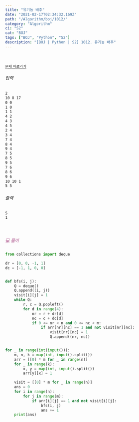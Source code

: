 ```yaml
---
title: "유기농 배추"
date: "2021-02-17T02:34:32.169Z"
path: "/Algorithm/boj/1012/"
category: "Algorithm"
ci: "S2"
cat: "BOJ"
tags: ["BOJ", "Python", "S2"]
description: "[BOJ | Python | S2] 1012. 유기농 배추"
---
```


<br />

<a href="https://www.acmicpc.net/problem/1012"><small>문제 바로가기</small></a>

###### 입력

```sh
2
10 8 17
0 0
1 0
1 1
4 2
4 3
4 5
2 4
3 4
7 4
8 4
9 4
7 5
8 5
9 5
7 6
8 6
9 6
10 10 1
5 5
```

###### 출력

```sh
5
1
```

<br />

##### <h5 style="color:#C587AE;">💻 풀이</h5>

```python
from collections import deque

dr = [0, 0, -1, 1]
dc = [-1, 1, 0, 0]


def bfs(i, j):
    Q = deque()
    Q.append((i, j))
    visit[i][j] = 1
    while Q:
        r, c = Q.popleft()
        for d in range(4):
            nr = r + dr[d]
            nc = c + dc[d]
            if 0 <= nr < n and 0 <= nc < m:
                if arr[nr][nc] == 1 and not visit[nr][nc]:
                    visit[nr][nc] = 1
                    Q.append((nr, nc))


for _ in range(int(input())):
    m, n, k = map(int, input().split())
    arr = [[0] * m for _ in range(n)]
    for _ in range(k):
        x, y = map(int, input().split())
        arr[y][x] = 1

    visit = [[0] * m for _ in range(n)]
    ans = 0
    for i in range(n):
        for j in range(m):
            if arr[i][j] == 1 and not visit[i][j]:
                bfs(i, j)
                ans += 1
    print(ans)
```

